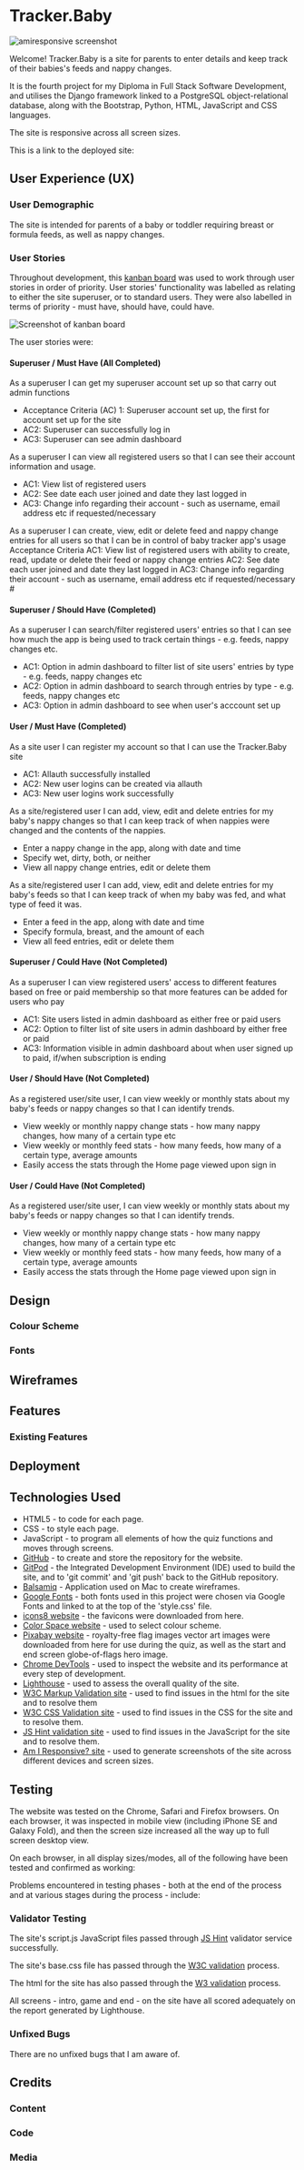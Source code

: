 # Tracker.Baby

![amiresponsive screenshot](static/images/readme/p4-responsive-screenshot.png)

Welcome! Tracker.Baby is a site for parents to enter details and keep track of their babies's feeds and nappy changes.

It is the fourth project for my Diploma in Full Stack Software Development, and utilises the Django framework linked to a PostgreSQL object-relational database, along with the Bootstrap, Python, HTML, JavaScript and CSS languages.

The site is responsive across all screen sizes.

This is a link to the deployed site:

## User Experience (UX)

### User Demographic

The site is intended for parents of a baby or toddler requiring breast or formula feeds, as well as nappy changes.

### User Stories

Throughout development, this [kanban board](https://github.com/users/sjayawardena/projects/8/views/1) was used to work through user stories in order of priority. User stories' functionality was labelled as relating to either the site superuser, or to standard users. They were also labelled in terms of priority - must have, should have, could have.

![Screenshot of kanban board](static/images/readme/p4-kanban-wide-screenshot.png)

The user stories were:

#### Superuser / Must Have (All Completed)

As a superuser I can get my superuser account set up so that carry out admin functions
- Acceptance Criteria (AC) 1: Superuser account set up, the first for account set up for the site
- AC2: Superuser can successfully log in
- AC3: Superuser can see admin dashboard

As a superuser I can view all registered users so that I can see their account information and usage.
- AC1: View list of registered users
- AC2: See date each user joined and date they last logged in
- AC3: Change info regarding their account - such as username, email address etc if requested/necessary

As a superuser I can create, view, edit or delete feed and nappy change entries for all users so that I can be in control of baby tracker app's usage
Acceptance Criteria
AC1: View list of registered users with ability to create, read, update or delete their feed or nappy change entries
AC2: See date each user joined and date they last logged in
AC3: Change info regarding their account - such as username, email address etc if requested/necessary #

#### Superuser / Should Have (Completed)

As a superuser I can search/filter registered users' entries so that I can see how much the app is being used to track certain things - e.g. feeds, nappy changes etc.
- AC1: Option in admin dashboard to filter list of site users' entries by type - e.g. feeds, nappy changes etc
- AC2: Option in admin dashboard to search through entries by type - e.g. feeds, nappy changes etc
- AC3: Option in admin dashboard to see when user's acccount set up

#### User / Must Have (Completed)

As a site user I can register my account so that I can use the Tracker.Baby site
- AC1: Allauth successfully installed
- AC2: New user logins can be created via allauth
- AC3: New user logins work successfully

As a site/registered user I can add, view, edit and delete entries for my baby's nappy changes so that I can keep track of when nappies were changed and the contents of the nappies.
- Enter a nappy change in the app, along with date and time
- Specify wet, dirty, both, or neither
- View all nappy change entries, edit or delete them

As a site/registered user I can add, view, edit and delete entries for my baby's feeds so that I can keep track of when my baby was fed, and what type of feed it was.
- Enter a feed in the app, along with date and time
- Specify formula, breast, and the amount of each
- View all feed entries, edit or delete them

#### Superuser / Could Have (Not Completed)

As a superuser I can view registered users' access to different features based on free or paid membership so that more features can be added for users who pay
- AC1: Site users listed in admin dashboard as either free or paid users
- AC2: Option to filter list of site users in admin dashboard by either free or paid
- AC3: Information visible in admin dashboard about when user signed up to paid, if/when subscription is ending

#### User / Should Have (Not Completed)

As a registered user/site user, I can view weekly or monthly stats about my baby's feeds or nappy changes so that I can identify trends.
- View weekly or monthly nappy change stats - how many nappy changes, how many of a certain type etc
- View weekly or monthly feed stats - how many feeds, how many of a certain type, average amounts
- Easily access the stats through the Home page viewed upon sign in

#### User / Could Have (Not Completed)

As a registered user/site user, I can view weekly or monthly stats about my baby's feeds or nappy changes so that I can identify trends.
- View weekly or monthly nappy change stats - how many nappy changes, how many of a certain type etc
- View weekly or monthly feed stats - how many feeds, how many of a certain type, average amounts
- Easily access the stats through the Home page viewed upon sign in

## Design

### Colour Scheme

### Fonts

## Wireframes

## Features

### Existing Features

## Deployment

## Technologies Used

- HTML5 - to code for each page.
- CSS - to style each page.
- JavaScript - to program all elements of how the quiz functions and moves through screens.
- [GitHub](https://github.com/) - to create and store the repository for the website.
- [GitPod](https://www.gitpod.io/) - the Integrated Development Environment (IDE) used to build the site, and to 'git commit' and 'git push' back to the GitHub repository.
- [Balsamiq](https://balsamiq.com/wireframes/) - Application used on Mac to create wireframes.
- [Google Fonts](https://fonts.google.com/) - both fonts used in this project were chosen via Google Fonts and linked to at the top of the 'style.css' file.
- [icons8 website](https://icons8.com/) - the favicons were downloaded from here.
- [Color Space website](https://mycolor.space) - used to select colour scheme.
- [Pixabay website](https://pixabay.com/) - royalty-free flag images vector art images were downloaded from here for use during the quiz, as well as the start and end screen globe-of-flags hero image.
- [Chrome DevTools](https://developer.chrome.com/docs/devtools/) - used to inspect the website and its performance at every step of development.
- [Lighthouse](https://developer.chrome.com/docs/lighthouse/overview/) - used to assess the overall quality of the site.
- [W3C Markup Validation site](https://validator.w3.org/) - used to find issues in the html for the site and to resolve them 
- [W3C CSS Validation site](https://jigsaw.w3.org/css-validator/) - used to find issues in the CSS for the site and to resolve them.
- [JS Hint validation site](https://jshint.com/) - used to find issues in the JavaScript for the site and to resolve them.
- [Am I Responsive? site](https://ui.dev/amiresponsive) - used to generate screenshots of the site across different devices and screen sizes.

## Testing

The website was tested on the Chrome, Safari and Firefox browsers. On each browser, it was inspected in mobile view (including iPhone SE and Galaxy Fold), and then the screen size increased all the way up to full screen desktop view.

On each browser, in all display sizes/modes, all of the following have been tested and confirmed as working:

Problems encountered in testing phases - both at the end of the process and at various stages during the process - include:

### Validator Testing

The site's script.js JavaScript files passed through [JS Hint](https://jshint.com/) validator service successfully. 

The site's base.css file has passed through the [W3C validation](https://validator.w3.org/) process.

The html for the site has also passed through the [W3 validation](https://validator.w3.org/) process.

All screens - intro, game and end - on the site have all scored adequately on the report generated by Lighthouse.

### Unfixed Bugs

There are no unfixed bugs that I am aware of.

## Credits

### Content

### Code


### Media



